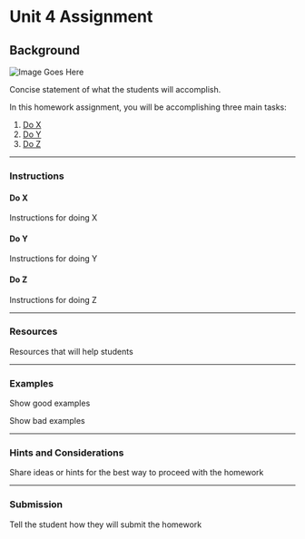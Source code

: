 # Unit 4 Assignment

## Background

![Image Goes Here]()

Concise statement of what the students will accomplish.

In this homework assignment, you will be accomplishing three main tasks:

1. [Do X](#Do-X)
2. [Do Y](#Do-Y)
3. [Do Z](#Do-Z)

- - -

### Instructions

#### Do X

Instructions for doing X

#### Do Y

Instructions for doing Y

#### Do Z

Instructions for doing Z

- - -

### Resources

Resources that will help students

- - -

### Examples

Show good examples

Show bad examples

- - -

### Hints and Considerations

Share ideas or hints for the best way to proceed with the homework

- - -

### Submission

Tell the student how they will submit the homework
